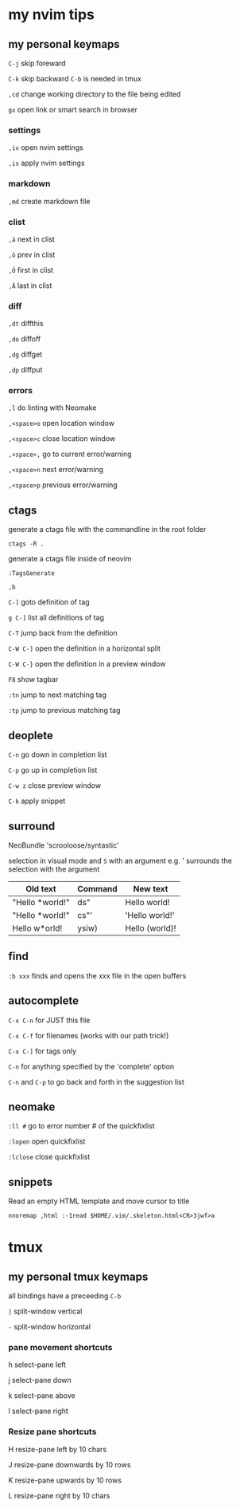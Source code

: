 # my nvim tips

## my personal keymaps

`C-j` skip foreward

`C-k` skip backward `C-b` is needed in tmux

`,cd` change working directory to the file being edited

`gx` open link or smart search in browser

### settings

`,iv` open nvim settings

`,is` apply nvim settings

### markdown

`,md` create markdown file

### clist

`,ä` next in clist

`,ö` prev in clist

`,Ö` first in clist

`,Ä` last in clist

### diff

`,dt` diffthis

`,do` diffoff

`,dg` diffget

`,dp` diffput

### errors

`,l` do linting with Neomake

`,<space>o` open location window

`,<space>c` close location window

`,<space>,` go to current error/warning

`,<space>n` next error/warning

`,<space>p` previous error/warning

## ctags

generate a ctags file with the commandline in the root folder

	ctags -R .

generate a ctags file inside of neovim

	:TagsGenerate

	,b

`C-]` goto definition of tag

`g C-]` list all definitions of tag

`C-T` jump back from the definition

`C-W C-]` open the definition in a horizontal split

`C-W C-}` open the definition in a preview window

`F8` show tagbar

`:tn` jump to next matching tag

`:tp` jump to previous matching tag

## deoplete

`C-n` go down in completion list

`C-p` go up in completion list

`C-w z` close preview window

`C-k` apply snippet

## surround

NeoBundle 'scrooloose/syntastic'

selection in visual mode and `S` with an argument e.g. ' surrounds the selection with the argument

  Old text                 | Command     | New text
  ---					   | ---		 | ---
  "Hello \*world!"           | ds"         | Hello world!
  "Hello \*world!"           | cs"'        | 'Hello world!'
  Hello w\*orld!             | ysiw)       | Hello (world)!

## find

`:b xxx` finds and opens the xxx file in the open buffers

## autocomplete

`C-x C-n` for JUST this file

`C-x C-f` for filenames (works with our path trick!)

`C-x C-]` for tags only

`C-n` for anything specified by the 'complete' option

`C-n` and `C-p` to go back and forth in the suggestion list

## neomake

`:ll #` go to error number # of the quickfixlist

`:lopen` open quickfixlist

`:lclose` close quickfixlist

## snippets

Read an empty HTML template and move cursor to title

	nnoremap ,html :-1read $HOME/.vim/.skeleton.html<CR>3jwf>a

# tmux

## my personal tmux keymaps

all bindings have a preceeding `C-b`

`|` split-window vertical

`-` split-window horizontal

### pane movement shortcuts

h select-pane left

j select-pane down

k select-pane above

l select-pane right

### Resize pane shortcuts

H resize-pane left by 10 chars

J resize-pane downwards by 10 rows

K resize-pane upwards by 10 rows

L resize-pane right by 10 chars
